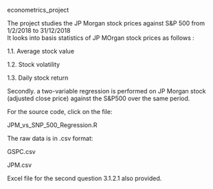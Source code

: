 econometrics_project

The project studies the JP Morgan stock prices against S&P 500 from 1/2/2018 to 31/12/2018  
It looks into basis statistics of JP MOrgan stock prices as follows :

1.1. Average stock value

1.2. Stock volatility

1.3. Daily stock return

Secondly. a two-variable regression is performed on JP Morgan stock (adjusted close price) against the S&P500 over the same period.


For the source code, click on the file:

JPM_vs_SNP_500_Regression.R


The raw data is in .csv format: 

GSPC.csv

JPM.csv


Excel file for the second question 3.1.2.1 also provided.
